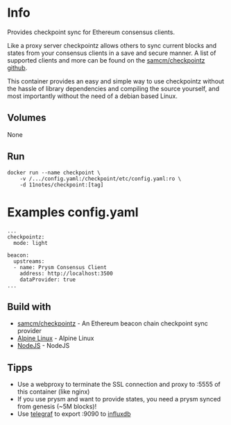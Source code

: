 # Info
Provides checkpoint sync for Ethereum consensus clients.

Like a proxy server checkpointz allows others to sync current blocks and states from your consensus clients in a save and secure manner. A list of supported clients and more can be found on the [samcm/checkpointz github](https://github.com/samcm/checkpointz).

This container provides an easy and simple way to use checkpointz without the hassle of library dependencies and compiling the source yourself, and most importantly without the need of a debian based Linux.

## Volumes
None

## Run
```shell
docker run --name checkpoint \
    -v /.../config.yaml:/checkpoint/etc/config.yaml:ro \
    -d 11notes/checkpoint:[tag]
```

# Examples config.yaml
```shell
...
checkpointz:
  mode: light

beacon:
  upstreams:
  - name: Prysm Consensus Client
    address: http://localhost:3500
    dataProvider: true
...
```

## Build with
* [samcm/checkpointz](https://github.com/samcm/checkpointz) - An Ethereum beacon chain checkpoint sync provider 
* [Alpine Linux](https://alpinelinux.org/) - Alpine Linux
* [NodeJS](https://nodejs.org/en/) - NodeJS

## Tipps
* Use a webproxy to terminate the SSL connection and proxy to :5555 of this container (like nginx)
* If you use prysm and want to provide states, you need a prysm synced from genesis (~5M blocks)!
* Use [telegraf](https://github.com/influxdata/telegraf) to export :9090 to [influxdb](https://github.com/influxdata/influxdb)